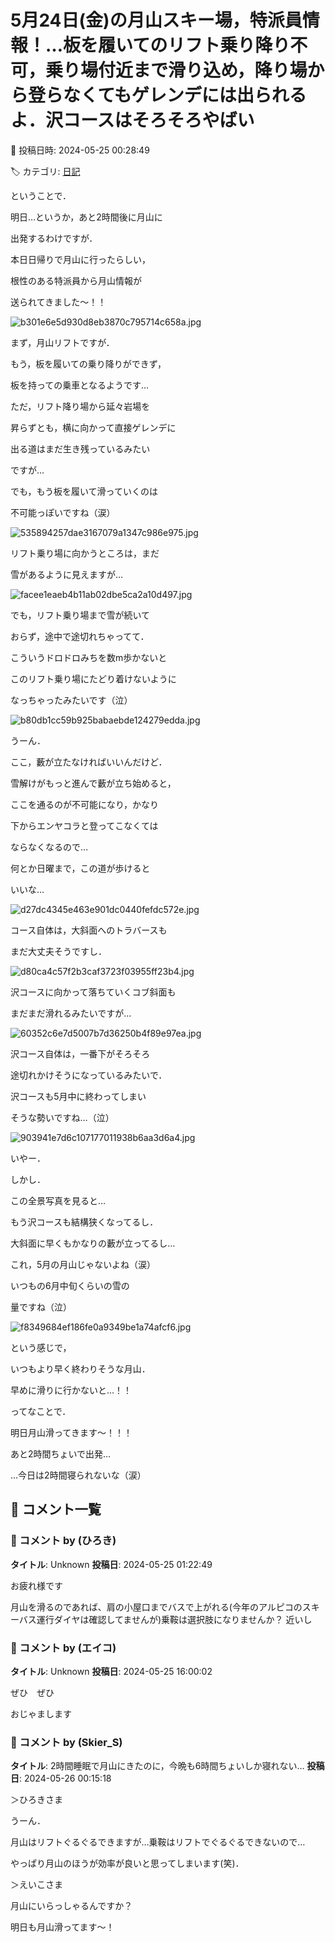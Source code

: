 # 5月24日(金)の月山スキー場，特派員情報！…板を履いてのリフト乗り降り不可，乗り場付近まで滑り込め，降り場から登らなくてもゲレンデには出られるよ．沢コースはそろそろやばい

📅 投稿日時: 2024-05-25 00:28:49

🏷️ カテゴリ: [日記](cc4b5682fb7b8b144980957a978653fb0.md)

ということで．


明日…というか，あと2時間後に月山に


出発するわけですが．





本日日帰りで月山に行ったらしい，


根性のある特派員から月山情報が


送られてきました～！！




![b301e6e5d930d8eb3870c795714c658a.jpg](images/b301e6e5d930d8eb3870c795714c658a.jpg)







まず，月山リフトですが．


もう，板を履いての乗り降りができず，


板を持っての乗車となるようです…





ただ，リフト降り場から延々岩場を


昇らずとも，横に向かって直接ゲレンデに


出る道はまだ生き残っているみたい


ですが…


でも，もう板を履いて滑っていくのは


不可能っぽいですね（涙）




![535894257dae3167079a1347c986e975.jpg](images/535894257dae3167079a1347c986e975.jpg)







リフト乗り場に向かうところは，まだ


雪があるように見えますが…




![facee1eaeb4b11ab02dbe5ca2a10d497.jpg](images/facee1eaeb4b11ab02dbe5ca2a10d497.jpg)







でも，リフト乗り場まで雪が続いて


おらず，途中で途切れちゃってて．


こういうドロドロみちを数m歩かないと


このリフト乗り場にたどり着けないように


なっちゃったみたいです（泣）




![b80db1cc59b925babaebde124279edda.jpg](images/b80db1cc59b925babaebde124279edda.jpg)







うーん．


ここ，藪が立たなければいいんだけど．


雪解けがもっと進んで藪が立ち始めると，


ここを通るのが不可能になり，かなり


下からエンヤコラと登ってこなくては


ならなくなるので…


何とか日曜まで，この道が歩けると


いいな…




![d27dc4345e463e901dc0440fefdc572e.jpg](images/d27dc4345e463e901dc0440fefdc572e.jpg)







コース自体は，大斜面へのトラバースも


まだ大丈夫そうですし．




![d80ca4c57f2b3caf3723f03955ff23b4.jpg](images/d80ca4c57f2b3caf3723f03955ff23b4.jpg)







沢コースに向かって落ちていくコブ斜面も


まだまだ滑れるみたいですが…




![60352c6e7d5007b7d36250b4f89e97ea.jpg](images/60352c6e7d5007b7d36250b4f89e97ea.jpg)







沢コース自体は，一番下がそろそろ


途切れかけそうになっているみたいで．


沢コースも5月中に終わってしまい


そうな勢いですね…（泣）




![903941e7d6c107177011938b6aa3d6a4.jpg](images/903941e7d6c107177011938b6aa3d6a4.jpg)







いやー．


しかし．


この全景写真を見ると…


もう沢コースも結構狭くなってるし．


大斜面に早くもかなりの藪が立ってるし…


これ，5月の月山じゃないよね（涙）


いつもの6月中旬くらいの雪の


量ですね（泣）




![f8349684ef186fe0a9349be1a74afcf6.jpg](images/f8349684ef186fe0a9349be1a74afcf6.jpg)







という感じで，


いつもより早く終わりそうな月山．


早めに滑りに行かないと…！！





ってなことで．


明日月山滑ってきます～！！！





あと2時間ちょいで出発…


…今日は2時間寝られないな（涙）

## 💬 コメント一覧

### 💬 コメント by (ひろき)
**タイトル**: Unknown
**投稿日**: 2024-05-25 01:22:49

お疲れ様です  

月山を滑るのであれば、肩の小屋口までバスで上がれる(今年のアルピコのスキーバス運行ダイヤは確認してませんが)乗鞍は選択肢になりませんか？ 近いし

### 💬 コメント by (エイコ)
**タイトル**: Unknown
**投稿日**: 2024-05-25 16:00:02

ぜひ　ぜひ

おじゃまします

### 💬 コメント by (Skier_S)
**タイトル**: 2時間睡眠で月山にきたのに，今晩も6時間ちょいしか寝れない…
**投稿日**: 2024-05-26 00:15:18

＞ひろきさま

うーん．

月山はリフトぐるぐるできますが…乗鞍はリフトでぐるぐるできないので…

やっぱり月山のほうが効率が良いと思ってしまいます(笑)．



＞えいこさま

月山にいらっしゃるんですか？

明日も月山滑ってます～！

